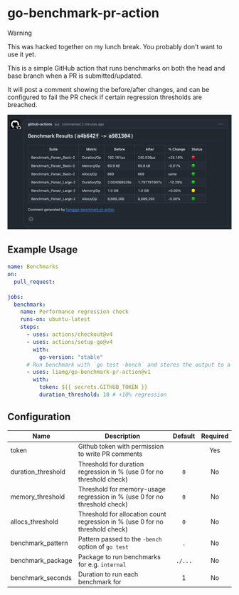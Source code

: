 # go-benchmark-pr-action

> [!WARNING]  
> This was hacked together on my lunch break. You probably don't want to use it yet.

This is a simple GitHub action that runs benchmarks on both the head and base branch when a PR is submitted/updated.

It will post a comment showing the before/after changes, and can be configured to fail the PR check if certain regression thresholds are breached.

![screenshot](screenshot.png)

## Example Usage

```yml
name: Benchmarks
on:
  pull_request:

jobs:
  benchmark:
    name: Performance regression check
    runs-on: ubuntu-latest
    steps:
      - uses: actions/checkout@v4
      - uses: actions/setup-go@v4
        with:
          go-version: "stable"
      # Run benchmark with `go test -bench` and stores the output to a file
      - uses: liamg/go-benchmark-pr-action@v1
        with:
          token: ${{ secrets.GITHUB_TOKEN }}
          duration_threshold: 10 # +10% regression
```

## Configuration

| Name | Description | Default | Required |
| ---- | ----------- | :-----: | :------: |
| token | Github token with permission to write PR comments | | Yes | 
| duration_threshold | Threshold for duration regression in % (use 0 for no threshold check) | `0` | No |
| memory_threshold | Threshold for memory-usage  regression in % (use 0 for no threshold check) | `0` | No |
| allocs_threshold | Threshold for allocation count  regression in % (use 0 for no threshold check) | `0` | No |
| benchmark_pattern | Pattern passed to the `-bench` option of `go test` | `.` | No |
| benchmark_package | Package to run benchmarks for e.g. `internal` | `./...` | No | 
| benchmark_seconds | Duration to run each benchmark for | 1 | No |
